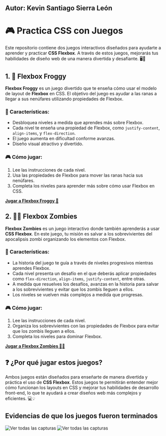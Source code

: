 ## Autor: Kevin Santiago Sierra León

# 🎮 Practica CSS con Juegos

Este repositorio contiene dos juegos interactivos diseñados para ayudarte a aprender y practicar **CSS Flexbox**. A través de estos juegos, mejorarás tus habilidades de diseño web de una manera divertida y desafiante. 🖥️🎉

## 1. 🐸 **Flexbox Froggy**

**Flexbox Froggy** es un juego divertido que te enseña cómo usar el modelo de layout de **Flexbox** en CSS. El objetivo del juego es ayudar a las ranas a llegar a sus nenúfares utilizando propiedades de Flexbox.

### 📝 Características:
- Desbloquea niveles a medida que aprendes más sobre Flexbox.
- Cada nivel te enseña una propiedad de Flexbox, como `justify-content`, `align-items`, y `flex-direction`.
- El juego aumenta en dificultad conforme avanzas.
- Diseño visual atractivo y divertido.

### 🎮 Cómo jugar:
1. Lee las instrucciones de cada nivel.
2. Usa las propiedades de Flexbox para mover las ranas hacia sus nenúfares.
3. Completa los niveles para aprender más sobre cómo usar Flexbox en CSS.

**[Jugar a Flexbox Froggy 🐸](https://flexboxfroggy.com)**

## 2. 🧟‍♂️ **Flexbox Zombies**

**Flexbox Zombies** es un juego interactivo donde también aprenderás a usar **CSS Flexbox**. En este juego, tu misión es salvar a los sobrevivientes del apocalipsis zombi organizando los elementos con Flexbox.

### 📝 Características:
- La historia del juego te guía a través de niveles progresivos mientras aprendes Flexbox.
- Cada nivel presenta un desafío en el que deberás aplicar propiedades como `flex-direction`, `align-items`, `justify-content`, entre otras.
- A medida que resuelves los desafíos, avanzas en la historia para salvar a los sobrevivientes y evitar que los zombis lleguen a ellos.
- Los niveles se vuelven más complejos a medida que progresas.

### 🎮 Cómo jugar:
1. Lee las instrucciones de cada nivel.
2. Organiza los sobrevivientes con las propiedades de Flexbox para evitar que los zombis lleguen a ellos.
3. Completa los niveles para dominar Flexbox.

**[Jugar a Flexbox Zombies 🧟‍♂️](https://mastery.games/flexboxzombies)**

## ❓ ¿Por qué jugar estos juegos?

Ambos juegos están diseñados para enseñarte de manera divertida y práctica el uso de **CSS Flexbox**. Estos juegos te permitirán entender mejor cómo funcionan los layouts en CSS y mejorar tus habilidades de desarrollo front-end, lo que te ayudará a crear diseños web más complejos y eficientes. 💻💡

## Evidencias de que los juegos fueron terminados

![Ver todas las capturas](https://i.ibb.co/XfhWxJk3/Final-zombies.png)
![Ver todas las capturas](https://i.ibb.co/ccCcH2wc/Final.png)